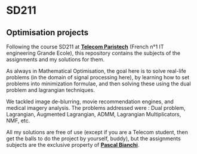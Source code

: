 # SD211
## Optimisation projects

Following the course SD211 at **[Telecom Paristech](https://www.telecom-paristech.fr/eng)** (French n°1 IT engineering Grande Ecole), this repository contains the subjects of the assignments and my solutions for them.

As always in Mathematical Optimisation, the goal here is to solve real-life problems (in the domain of signal processing here), by learning how to set problems into minimization formulae, and then solving these using the dual problem and lagrangian techniques.

We tackled image de-blurring, movie recommendation engines, and medical imagery analysis.
The problems addressed were : Dual problem, Lagrangian, Augmented Lagrangian, ADMM, Lagrangian Multiplicators, NMF, etc.

All my solutions are free of use (except if you are a Telecom student, then get the balls to do the project by yourself, buddy), but the assignments subjects are the exclusive property of **[Pascal Bianchi](https://bianchi.wp.imt.fr/)**.
